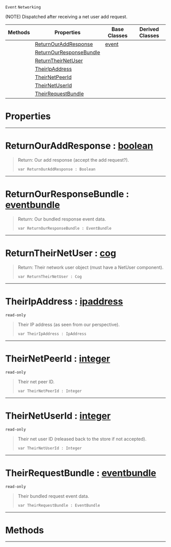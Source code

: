  `Event` `Networking`



(NOTE) Dispatched after receiving a net user add request.

|Methods|Properties|Base Classes|Derived Classes|
|---|---|---|---|
| |[ ReturnOurAddResponse](https://github.com/PlasmaEngine/PlasmaDocs/blob/master/code_reference/class_reference/netpeerreceiveduseraddrequest.markdown#returnouraddresponse-zer)|[event](https://github.com/PlasmaEngine/PlasmaDocs/blob/master/code_reference/class_reference/event.markdown)| |
| |[ ReturnOurResponseBundle](https://github.com/PlasmaEngine/PlasmaDocs/blob/master/code_reference/class_reference/netpeerreceiveduseraddrequest.markdown#returnourresponsebundle)| | |
| |[ ReturnTheirNetUser](https://github.com/PlasmaEngine/PlasmaDocs/blob/master/code_reference/class_reference/netpeerreceiveduseraddrequest.markdown#returntheirnetuser-plasma)| | |
| |[ TheirIpAddress](https://github.com/PlasmaEngine/PlasmaDocs/blob/master/code_reference/class_reference/netpeerreceiveduseraddrequest.markdown#theiripaddress-plasma-engi)| | |
| |[ TheirNetPeerId](https://github.com/PlasmaEngine/PlasmaDocs/blob/master/code_reference/class_reference/netpeerreceiveduseraddrequest.markdown#theirnetpeerid-plasma-engi)| | |
| |[ TheirNetUserId](https://github.com/PlasmaEngine/PlasmaDocs/blob/master/code_reference/class_reference/netpeerreceiveduseraddrequest.markdown#theirnetuserid-plasma-engi)| | |
| |[ TheirRequestBundle](https://github.com/PlasmaEngine/PlasmaDocs/blob/master/code_reference/class_reference/netpeerreceiveduseraddrequest.markdown#theirrequestbundle-plasma)| | |


 #  Properties


---  
 #  ReturnOurAddResponse : [boolean](https://github.com/PlasmaEngine/PlasmaDocs/blob/master/code_reference/lightning_base_types/boolean.markdown)

> Return: Our add response (accept the add request?).
> ``` lang=cpp, name=Lightning
> var ReturnOurAddResponse : Boolean


---  
 #  ReturnOurResponseBundle : [eventbundle](https://github.com/PlasmaEngine/PlasmaDocs/blob/master/code_reference/class_reference/eventbundle.markdown)

> Return: Our bundled response event data.
> ``` lang=cpp, name=Lightning
> var ReturnOurResponseBundle : EventBundle


---  
 #  ReturnTheirNetUser : [cog](https://github.com/PlasmaEngine/PlasmaDocs/blob/master/code_reference/class_reference/cog.markdown)

> Return: Their network user object (must have a NetUser component).
> ``` lang=cpp, name=Lightning
> var ReturnTheirNetUser : Cog


---  
 #  TheirIpAddress : [ipaddress](https://github.com/PlasmaEngine/PlasmaDocs/blob/master/code_reference/class_reference/ipaddress.markdown)

 `read-only`

> Their IP address (as seen from our perspective).
> ``` lang=cpp, name=Lightning
> var TheirIpAddress : IpAddress


---  
 #  TheirNetPeerId : [integer](https://github.com/PlasmaEngine/PlasmaDocs/blob/master/code_reference/lightning_base_types/integer.markdown)

 `read-only`

> Their net peer ID.
> ``` lang=cpp, name=Lightning
> var TheirNetPeerId : Integer


---  
 #  TheirNetUserId : [integer](https://github.com/PlasmaEngine/PlasmaDocs/blob/master/code_reference/lightning_base_types/integer.markdown)

 `read-only`

> Their net user ID (released back to the store if not accepted).
> ``` lang=cpp, name=Lightning
> var TheirNetUserId : Integer


---  
 #  TheirRequestBundle : [eventbundle](https://github.com/PlasmaEngine/PlasmaDocs/blob/master/code_reference/class_reference/eventbundle.markdown)

 `read-only`

> Their bundled request event data.
> ``` lang=cpp, name=Lightning
> var TheirRequestBundle : EventBundle


---  
 #  Methods


---  
 

 